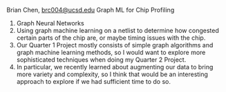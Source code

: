Brian Chen, brc004@ucsd.edu
Graph ML for Chip Profiling
1. Graph Neural Networks
2. Using graph machine learning on a netlist to determine how congested certain parts of the chip are, or maybe timing issues with the chip. 
3. Our Quarter 1 Project mostly consists of simple graph algorithms and graph machine learning methods, so I would want to explore more sophisticated techniques when doing my Quarter 2 Project.
4. In particular, we recently learned about augmenting our data to bring more variety and complexity, so I think that would be an interesting approach to explore if we had sufficient time to do so.
